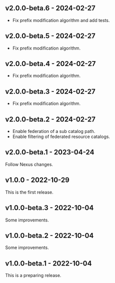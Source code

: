 ## v2.0.0-beta.6 - 2024-02-27

- Fix prefix modification algorithm and add tests.

## v2.0.0-beta.5 - 2024-02-27

- Fix prefix modification algorithm.

## v2.0.0-beta.4 - 2024-02-27

- Fix prefix modification algorithm.

## v2.0.0-beta.3 - 2024-02-27

- Fix prefix modification algorithm.

## v2.0.0-beta.2 - 2024-02-27

- Enable federation of a sub catalog path.
- Enable filtering of federated resource catalogs.

## v2.0.0-beta.1 - 2023-04-24

Follow Nexus changes.

## v1.0.0 - 2022-10-29

This is the first release.

## v1.0.0-beta.3 - 2022-10-04

Some improvements.

## v1.0.0-beta.2 - 2022-10-04

Some improvements.

## v1.0.0-beta.1 - 2022-10-04

This is a preparing release.